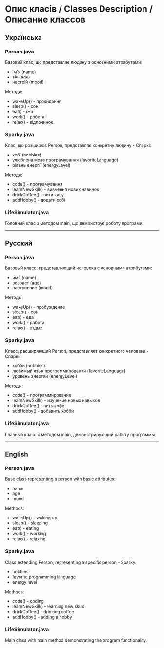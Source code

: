 # Опис класів / Classes Description / Описание классов

## Українська

### Person.java
Базовий клас, що представляє людину з основними атрибутами:
- ім'я (name)
- вік (age)
- настрій (mood)

Методи:
- wakeUp() - прокидання
- sleep() - сон
- eat() - їжа
- work() - робота
- relax() - відпочинок

### Sparky.java
Клас, що розширює Person, представляє конкретну людину - Спаркі:
- хобі (hobbies)
- улюблена мова програмування (favoriteLanguage)
- рівень енергії (energyLevel)

Методи:
- code() - програмування
- learnNewSkill() - вивчення нових навичок
- drinkCoffee() - пити каву
- addHobby() - додати хобі

### LifeSimulator.java
Головний клас з методом main, що демонструє роботу програми.

---

## Русский

### Person.java
Базовый класс, представляющий человека с основными атрибутами:
- имя (name)
- возраст (age)
- настроение (mood)

Методы:
- wakeUp() - пробуждение
- sleep() - сон
- eat() - еда
- work() - работа
- relax() - отдых

### Sparky.java
Класс, расширяющий Person, представляет конкретного человека - Спарки:
- хобби (hobbies)
- любимый язык программирования (favoriteLanguage)
- уровень энергии (energyLevel)

Методы:
- code() - программирование
- learnNewSkill() - изучение новых навыков
- drinkCoffee() - пить кофе
- addHobby() - добавить хобби

### LifeSimulator.java
Главный класс с методом main, демонстрирующий работу программы.

---

## English

### Person.java
Base class representing a person with basic attributes:
- name
- age
- mood

Methods:
- wakeUp() - waking up
- sleep() - sleeping
- eat() - eating
- work() - working
- relax() - relaxing

### Sparky.java
Class extending Person, representing a specific person - Sparky:
- hobbies
- favorite programming language
- energy level

Methods:
- code() - coding
- learnNewSkill() - learning new skills
- drinkCoffee() - drinking coffee
- addHobby() - adding a hobby

### LifeSimulator.java
Main class with main method demonstrating the program functionality.